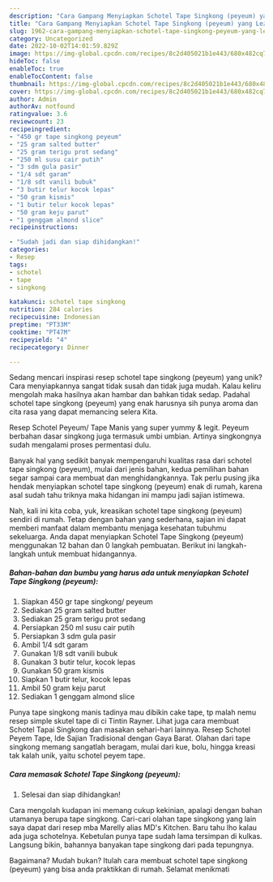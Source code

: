 ```yaml
---
description: "Cara Gampang Menyiapkan Schotel Tape Singkong (peyeum) yang Lezat"
title: "Cara Gampang Menyiapkan Schotel Tape Singkong (peyeum) yang Lezat"
slug: 1962-cara-gampang-menyiapkan-schotel-tape-singkong-peyeum-yang-lezat
category: Uncategorized
date: 2022-10-02T14:01:59.829Z
image: https://img-global.cpcdn.com/recipes/8c2d405021b1e443/680x482cq70/schotel-tape-singkong-peyeum-foto-resep-utama.jpg
hideToc: false
enableToc: true
enableTocContent: false
thumbnail: https://img-global.cpcdn.com/recipes/8c2d405021b1e443/680x482cq70/schotel-tape-singkong-peyeum-foto-resep-utama.jpg
cover: https://img-global.cpcdn.com/recipes/8c2d405021b1e443/680x482cq70/schotel-tape-singkong-peyeum-foto-resep-utama.jpg
author: Admin
authorAv: notfound
ratingvalue: 3.6
reviewcount: 23
recipeingredient:
- "450 gr tape singkong peyeum"
- "25 gram salted butter"
- "25 gram terigu prot sedang"
- "250 ml susu cair putih"
- "3 sdm gula pasir"
- "1/4 sdt garam"
- "1/8 sdt vanili bubuk"
- "3 butir telur kocok lepas"
- "50 gram kismis"
- "1 butir telur kocok lepas"
- "50 gram keju parut"
- "1 genggam almond slice"
recipeinstructions:

- "Sudah jadi dan siap dihidangkan!"
categories:
- Resep
tags:
- schotel
- tape
- singkong

katakunci: schotel tape singkong 
nutrition: 284 calories
recipecuisine: Indonesian
preptime: "PT33M"
cooktime: "PT47M"
recipeyield: "4"
recipecategory: Dinner

---
```





Sedang mencari inspirasi resep schotel tape singkong (peyeum) yang unik? Cara menyiapkannya sangat tidak susah dan tidak juga mudah. Kalau keliru mengolah maka hasilnya akan hambar dan bahkan tidak sedap. Padahal schotel tape singkong (peyeum) yang enak harusnya sih punya aroma dan cita rasa yang dapat memancing selera Kita.





Resep Schotel Peyeum/ Tape Manis yang super yummy &amp; legit. Peyeum berbahan dasar singkong juga termasuk umbi umbian. Artinya singkongnya sudah mengalami proses permentasi dulu.

Banyak hal yang sedikit banyak mempengaruhi kualitas rasa dari schotel tape singkong (peyeum), mulai dari jenis bahan, kedua pemilihan bahan segar sampai cara membuat dan menghidangkannya. Tak perlu pusing jika hendak menyiapkan schotel tape singkong (peyeum) enak di rumah, karena asal sudah tahu triknya maka hidangan ini mampu jadi sajian istimewa.






Nah, kali ini kita coba, yuk, kreasikan schotel tape singkong (peyeum) sendiri di rumah. Tetap dengan bahan yang sederhana, sajian ini dapat memberi manfaat dalam membantu menjaga kesehatan tubuhmu sekeluarga. Anda dapat menyiapkan Schotel Tape Singkong (peyeum) menggunakan 12 bahan dan 0 langkah pembuatan. Berikut ini langkah-langkah untuk membuat hidangannya.

<!--inarticleads1-->

##### Bahan-bahan dan bumbu yang harus ada untuk menyiapkan Schotel Tape Singkong (peyeum):

1. Siapkan 450 gr tape singkong/ peyeum
1. Sediakan 25 gram salted butter
1. Sediakan 25 gram terigu prot sedang
1. Persiapkan 250 ml susu cair putih
1. Persiapkan 3 sdm gula pasir
1. Ambil 1/4 sdt garam
1. Gunakan 1/8 sdt vanili bubuk
1. Gunakan 3 butir telur, kocok lepas
1. Gunakan 50 gram kismis
1. Siapkan 1 butir telur, kocok lepas
1. Ambil 50 gram keju parut
1. Sediakan 1 genggam almond slice


Punya tape singkong manis tadinya mau dibikin cake tape, tp malah nemu resep simple skutel tape di ci Tintin Rayner. Lihat juga cara membuat Schotel Tapai Singkong dan masakan sehari-hari lainnya. Resep Schotel Peyem Tape, Ide Sajian Tradisional dengan Gaya Barat. Olahan dari tape singkong memang sangatlah beragam, mulai dari kue, bolu, hingga kreasi tak kalah unik, yaitu schotel peyem tape. 

<!--inarticleads2-->

##### Cara memasak Schotel Tape Singkong (peyeum):


1. Selesai dan siap dihidangkan!

Cara mengolah kudapan ini memang cukup kekinian, apalagi dengan bahan utamanya berupa tape singkong. Cari-cari olahan tape singkong yang lain saya dapat dari resep mba Marelly alias MD&#39;s Kitchen. Baru tahu lho kalau ada juga schotelnya. Kebetulan punya tape sudah lama tersimpan di kulkas. Langsung bikin, bahannya banyakan tape singkong dari pada tepungnya. 

Bagaimana? Mudah bukan? Itulah cara membuat schotel tape singkong (peyeum) yang bisa anda praktikkan di rumah. Selamat menikmati
